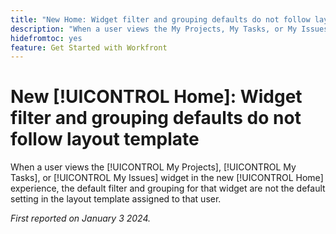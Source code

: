```yaml
---
title: "New Home: Widget filter and grouping defaults do not follow layout template"
description: "When a user views the My Projects, My Tasks, or My Issues widget in the new Home experience, the default filter and grouping for that widget are not the default setting in the layout template assigned to that user."
hidefromtoc: yes
feature: Get Started with Workfront
---
```


# New [!UICONTROL Home]: Widget filter and grouping defaults do not follow layout template

When a user views the [!UICONTROL My Projects], [!UICONTROL My Tasks], or [!UICONTROL My Issues] widget in the new [!UICONTROL Home] experience, the default filter and grouping for that widget are not the default setting in the layout template assigned to that user.

_First reported on January 3 2024._
